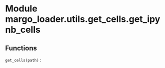 Module margo_loader.utils.get_cells.get_ipynb_cells
===================================================

Functions
---------

    
`get_cells(path)`
:
